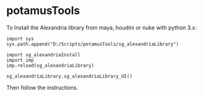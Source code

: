 # potamusTools

To Install the Alexandria library from maya, houdini or nuke with python 3.x:
```
import sys
sys.path.append("D:/Scripts/potamusTools/sg_alexandriaLibrary")

import sg_alexandriaInstall
import imp
imp.reload(sg_alexandriaLibrary)

sg_alexandriaLibrary.sg_alexandriaLibrary_UI()
```

Then follow the instructions.
